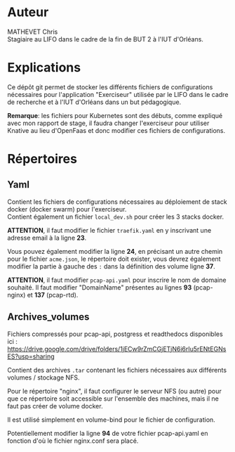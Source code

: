 # Auteur

MATHEVET Chris  
Stagiaire au LIFO dans le cadre de la fin de BUT 2 à l'IUT d'Orléans.  

# Explications

Ce dépôt git permet de stocker les différents fichiers de configurations nécessaires pour l'application "Exerciseur" utilisée par le LIFO dans le cadre de recherche et à l'IUT d'Orléans dans un but pédagogique.

**Remarque**: les fichiers pour Kubernetes sont des débuts, comme expliqué avec mon rapport de stage, il faudra changer l'exerciseur pour utiliser Knative au lieu d'OpenFaas et donc modifier ces fichiers de configurations.

# Répertoires

## Yaml

Contient les fichiers de configurations nécessaires au déploiement de stack docker (docker swarm) pour l'exerciseur.  
Contient également un fichier `local_dev.sh` pour créer les 3 stacks docker.

**ATTENTION**, il faut modifier le fichier `traefik.yaml` en y inscrivant une adresse email à la ligne **23**.

Vous pouvez également modifier la ligne **24**, en précisant un autre chemin pour le fichier `acme.json`, le répertoire doit exister, vous devrez également modifier la partie à gauche des `:` dans la définition des volume ligne **37**.

**ATTENTION**, il faut modifier `pcap-api.yaml` pour inscrire le nom de domaine souhaité. Il faut modifier "DomainName" présentes au lignes **93** (pcap-nginx) et **137** (pcap-rtd).

## Archives_volumes

Fichiers compressés pour pcap-api, postgress et readthedocs disponibles ici : https://drive.google.com/drive/folders/1jECw9rZmCGjETjN6i6rIu5rENtEGNsES?usp=sharing

Contient des archives `.tar` contenant les fichiers nécessaires aux différents volumes / stockage NFS.

Pour le répertoire "nginx", il faut configurer le serveur NFS (ou autre) pour que ce répertoire soit accessible sur l'ensemble des machines, mais il ne faut pas créer de volume docker.

Il est utilisé simplement en volume-bind pour le fichier de configuration.

Potentiellement modifier la ligne **94** de votre fichier pcap-api.yaml en fonction d'où le fichier nginx.conf sera placé.
